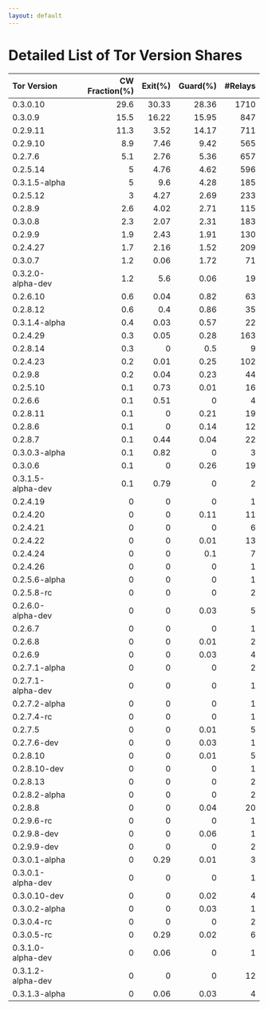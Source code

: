 ```yaml
---
layout: default
---
```



# Detailed List of Tor Version Shares

| Tor Version       |   CW Fraction(%) |   Exit(%) |   Guard(%) |   #Relays |
|:------------------|-----------------:|----------:|-----------:|----------:|
| 0.3.0.10          |             29.6 |     30.33 |      28.36 |      1710 |
| 0.3.0.9           |             15.5 |     16.22 |      15.95 |       847 |
| 0.2.9.11          |             11.3 |      3.52 |      14.17 |       711 |
| 0.2.9.10          |              8.9 |      7.46 |       9.42 |       565 |
| 0.2.7.6           |              5.1 |      2.76 |       5.36 |       657 |
| 0.2.5.14          |              5   |      4.76 |       4.62 |       596 |
| 0.3.1.5-alpha     |              5   |      9.6  |       4.28 |       185 |
| 0.2.5.12          |              3   |      4.27 |       2.69 |       233 |
| 0.2.8.9           |              2.6 |      4.02 |       2.71 |       115 |
| 0.3.0.8           |              2.3 |      2.07 |       2.31 |       183 |
| 0.2.9.9           |              1.9 |      2.43 |       1.91 |       130 |
| 0.2.4.27          |              1.7 |      2.16 |       1.52 |       209 |
| 0.3.0.7           |              1.2 |      0.06 |       1.72 |        71 |
| 0.3.2.0-alpha-dev |              1.2 |      5.6  |       0.06 |        19 |
| 0.2.6.10          |              0.6 |      0.04 |       0.82 |        63 |
| 0.2.8.12          |              0.6 |      0.4  |       0.86 |        35 |
| 0.3.1.4-alpha     |              0.4 |      0.03 |       0.57 |        22 |
| 0.2.4.29          |              0.3 |      0.05 |       0.28 |       163 |
| 0.2.8.14          |              0.3 |      0    |       0.5  |         9 |
| 0.2.4.23          |              0.2 |      0.01 |       0.25 |       102 |
| 0.2.9.8           |              0.2 |      0.04 |       0.23 |        44 |
| 0.2.5.10          |              0.1 |      0.73 |       0.01 |        16 |
| 0.2.6.6           |              0.1 |      0.51 |       0    |         4 |
| 0.2.8.11          |              0.1 |      0    |       0.21 |        19 |
| 0.2.8.6           |              0.1 |      0    |       0.14 |        12 |
| 0.2.8.7           |              0.1 |      0.44 |       0.04 |        22 |
| 0.3.0.3-alpha     |              0.1 |      0.82 |       0    |         3 |
| 0.3.0.6           |              0.1 |      0    |       0.26 |        19 |
| 0.3.1.5-alpha-dev |              0.1 |      0.79 |       0    |         2 |
| 0.2.4.19          |              0   |      0    |       0    |         1 |
| 0.2.4.20          |              0   |      0    |       0.11 |        11 |
| 0.2.4.21          |              0   |      0    |       0    |         6 |
| 0.2.4.22          |              0   |      0    |       0.01 |        13 |
| 0.2.4.24          |              0   |      0    |       0.1  |         7 |
| 0.2.4.26          |              0   |      0    |       0    |         1 |
| 0.2.5.6-alpha     |              0   |      0    |       0    |         1 |
| 0.2.5.8-rc        |              0   |      0    |       0    |         2 |
| 0.2.6.0-alpha-dev |              0   |      0    |       0.03 |         5 |
| 0.2.6.7           |              0   |      0    |       0    |         1 |
| 0.2.6.8           |              0   |      0    |       0.01 |         2 |
| 0.2.6.9           |              0   |      0    |       0.03 |         4 |
| 0.2.7.1-alpha     |              0   |      0    |       0    |         2 |
| 0.2.7.1-alpha-dev |              0   |      0    |       0    |         1 |
| 0.2.7.2-alpha     |              0   |      0    |       0    |         1 |
| 0.2.7.4-rc        |              0   |      0    |       0    |         1 |
| 0.2.7.5           |              0   |      0    |       0.01 |         5 |
| 0.2.7.6-dev       |              0   |      0    |       0.03 |         1 |
| 0.2.8.10          |              0   |      0    |       0.01 |         5 |
| 0.2.8.10-dev      |              0   |      0    |       0    |         1 |
| 0.2.8.13          |              0   |      0    |       0    |         2 |
| 0.2.8.2-alpha     |              0   |      0    |       0    |         2 |
| 0.2.8.8           |              0   |      0    |       0.04 |        20 |
| 0.2.9.6-rc        |              0   |      0    |       0    |         1 |
| 0.2.9.8-dev       |              0   |      0    |       0.06 |         1 |
| 0.2.9.9-dev       |              0   |      0    |       0    |         2 |
| 0.3.0.1-alpha     |              0   |      0.29 |       0.01 |         3 |
| 0.3.0.1-alpha-dev |              0   |      0    |       0    |         1 |
| 0.3.0.10-dev      |              0   |      0    |       0.02 |         4 |
| 0.3.0.2-alpha     |              0   |      0    |       0.03 |         1 |
| 0.3.0.4-rc        |              0   |      0    |       0    |         2 |
| 0.3.0.5-rc        |              0   |      0.29 |       0.02 |         6 |
| 0.3.1.0-alpha-dev |              0   |      0.06 |       0    |         1 |
| 0.3.1.2-alpha-dev |              0   |      0    |       0    |        12 |
| 0.3.1.3-alpha     |              0   |      0.06 |       0.03 |         4 |